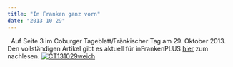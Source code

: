 ```yaml
---
title: "In Franken ganz vorn"
date: "2013-10-29"
---
```


  Auf Seite 3 im Coburger Tageblatt/Fränkischer Tag am 29. Oktober 2013. Den vollständigen Artikel gibt es aktuell für inFrankenPLUS [hier](http://www.infranken.de/regional/coburg/Hackzogtum-Handy-Affaere-Coburger-Hacker-erklaeren-wie-leicht-ein-Lauschangriff-ist;art214,556951) zum nachlesen. [](https://hackzogtum-coburg.de/wp-content/uploads/2013/10/CT1310291.jpg) [![CT131029weich](images/CT131029weich-242x300.jpg)](https://hackzogtum-coburg.de/wp-content/uploads/2013/10/CT131029weich.jpg)
